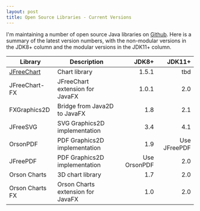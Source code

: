 ```yaml
---
layout: post
title: Open Source Libraries - Current Versions
---
```


I'm maintaining a number of open source Java libraries on [Github](https://github.com/jfree).  Here is a summary of the latest version numbers, with the non-modular versions in the JDK8+ column and the modular versions in the JDK11+ column.

| Library         | Description                         | JDK8+        | JDK11+       | 
| --------------- | ----------------------------------- | -----------: | -----------: |
| [JFreeChart](https://github.com/jfree/jfreechart)      | Chart library                       | 1.5.1        | tbd             |
| JFreeChart-FX   | JFreeChart extension for JavaFX     | 1.0.1        | 2.0          | 
| FXGraphics2D    | Bridge from Java2D to JavaFX        | 1.8          | 2.1          |
| JFreeSVG        | SVG Graphics2D implementation       | 3.4          | 4.1          |
| OrsonPDF        | PDF Graphics2D implementation       | 1.9          | Use JFreePDF |
| JFreePDF        | PDF Graphics2D implementation       | Use OrsonPDF | 2.0          |
| Orson Charts    | 3D chart library                    | 1.7          | 2.0          |
| Orson Charts FX | Orson Charts extension for JavaFX   | 1.0          | 2.0          |